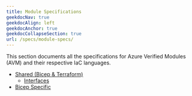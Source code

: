 ```yaml
---
title: Module Specifications
geekdocNav: true
geekdocAlign: left
geekdocAnchor: true
geekdocCollapseSection: true
url: /specs/module-specs/
---
```


This section documents all the specifications for Azure Verified Modules (AVM) and their respective IaC languages.

- [Shared (Bicep & Terraform)](/Azure-Verified-Modules/specs/shared)
  - [Interfaces](/Azure-Verified-Modules/specs/shared/interfaces)
- [Bicep Specific](/Azure-Verified-Modules/specs/bicep)
<!-- - [Terraform Specific](/Azure-Verified-Modules/specs/terraform) -->

